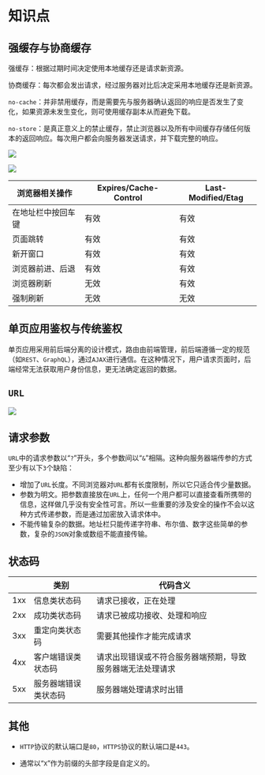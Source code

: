 # 知识点

## 强缓存与协商缓存

强缓存：根据过期时间决定使用本地缓存还是请求新资源。

协商缓存：每次都会发出请求，经过服务器对比后决定采用本地缓存还是新资源。

`no-cache`：并非禁用缓存，而是需要先与服务器确认返回的响应是否发生了变化，如果资源未发生变化，则可使用缓存副本从而避免下载。

`no-store`：是真正意义上的禁止缓存，禁止浏览器以及所有中间缓存存储任何版本的返回响应。每次用户都会向服务器发送请求，并下载完整的响应。

![](/skill-blog/img/0017.png)

![](/skill-blog/img/0018.png)

| 浏览器相关操作     | Expires/Cache-Control | Last-Modified/Etag |
| ------------------ | --------------------- | ------------------ |
| 在地址栏中按回车键 | 有效                  | 有效               |
| 页面跳转           | 有效                  | 有效               |
| 新开窗口           | 有效                  | 有效               |
| 浏览器前进、后退   | 有效                  | 有效               |
| 浏览器刷新         | 无效                  | 有效               |
| 强制刷新           | 无效                  | 无效               |

## 单页应用鉴权与传统鉴权

单页应用采用前后端分离的设计模式，路由由前端管理，前后端遵循一定的规范（如`REST`、`GraphQL`），通过`AJAX`进行通信。在这种情况下，用户请求页面时，后端经常无法获取用户身份信息，更无法确定返回的数据。

## `URL`

![](/skill-blog/img/0045.png)

## 请求参数

`URL`中的请求参数以“`?`”开头，多个参数间以“`&`”相隔。这种向服务器端传参的方式至少有以下`3`个缺陷：

- 增加了`URL`长度。不同浏览器对`URL`都有长度限制，所以它只适合传少量数据。
- 参数为明文。把参数直接放在`URL`上，任何一个用户都可以直接查看所携带的信息，这样做几乎没有安全性可言。所以一些重要的涉及安全的操作不会以这种方式传递参数，而是通过加密放入请求体中。
- 不能传输复杂的数据。地址栏只能传递字符串、布尔值、数字这些简单的参数，复杂的`JSON`对象或数组不能直接传输。

## 状态码

|      | 类别                 | 代码含义                                                   |
| ---- | -------------------- | ---------------------------------------------------------- |
| 1xx  | 信息类状态码         | 请求已接收，正在处理                                       |
| 2xx  | 成功类状态码         | 请求已被成功接收、处理和响应                               |
| 3xx  | 重定向类状态码       | 需要其他操作才能完成请求                                   |
| 4xx  | 客户端错误类状态码   | 请求出现错误或不符合服务器端预期，导致服务器端无法处理请求 |
| 5xx  | 服务器端错误类状态码 | 服务器端处理请求时出错                                     |

## 其他

- `HTTP`协议的默认端口是`80`，`HTTPS`协议的默认端口是`443`。

- 通常以“`X`”作为前缀的头部字段是自定义的。

